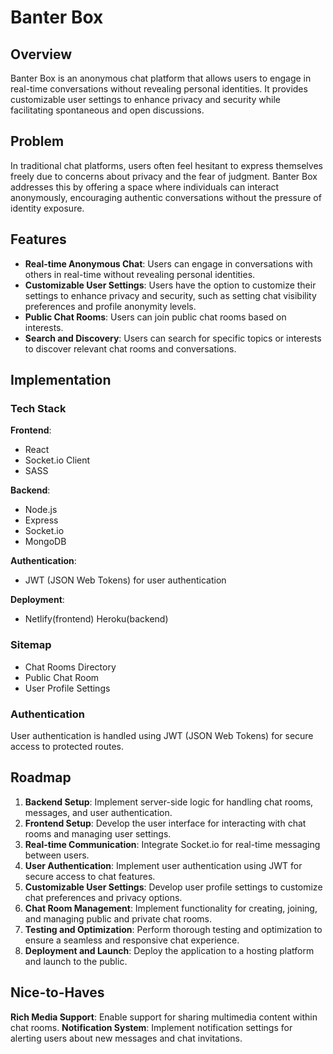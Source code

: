# Banter Box

## Overview

Banter Box is an anonymous chat platform that allows users to engage in real-time conversations without revealing personal identities. It provides customizable user settings to enhance privacy and security while facilitating spontaneous and open discussions.

## Problem

In traditional chat platforms, users often feel hesitant to express themselves freely due to concerns about privacy and the fear of judgment. Banter Box addresses this by offering a space where individuals can interact anonymously, encouraging authentic conversations without the pressure of identity exposure.

## Features

- **Real-time Anonymous Chat**: Users can engage in conversations with others in real-time without revealing personal identities.
- **Customizable User Settings**: Users have the option to customize their settings to enhance privacy and security, such as setting chat visibility preferences and profile anonymity levels.
- **Public Chat Rooms**: Users can join public chat rooms based on interests.
- **Search and Discovery**: Users can search for specific topics or interests to discover relevant chat rooms and conversations.


## Implementation

### Tech Stack

**Frontend**:
- React
- Socket.io Client
- SASS

**Backend**:
- Node.js
- Express
- Socket.io
- MongoDB 

**Authentication**:
- JWT (JSON Web Tokens) for user authentication

**Deployment**:
- Netlify(frontend) Heroku(backend) 

### Sitemap

- Chat Rooms Directory
- Public Chat Room
- User Profile Settings

### Authentication

User authentication is handled using JWT (JSON Web Tokens) for secure access to protected routes.

## Roadmap

1. **Backend Setup**: Implement server-side logic for handling chat rooms, messages, and user authentication.
2. **Frontend Setup**: Develop the user interface for interacting with chat rooms and managing user settings.
3. **Real-time Communication**: Integrate Socket.io for real-time messaging between users.
4. **User Authentication**: Implement user authentication using JWT for secure access to chat features.
5. **Customizable User Settings**: Develop user profile settings to customize chat preferences and privacy options.
6. **Chat Room Management**: Implement functionality for creating, joining, and managing public and private chat rooms.
7. **Testing and Optimization**: Perform thorough testing and optimization to ensure a seamless and responsive chat experience.
8. **Deployment and Launch**: Deploy the application to a hosting platform and launch to the public.

## Nice-to-Haves

 **Rich Media Support**: Enable support for sharing multimedia content within chat rooms.
 **Notification System**: Implement notification settings for alerting users about new messages and chat invitations.
